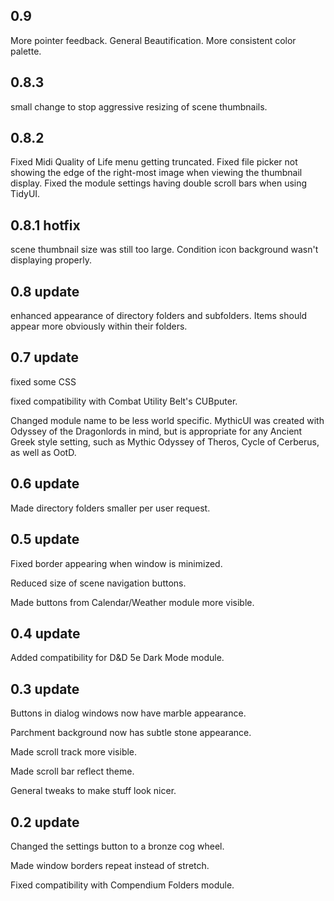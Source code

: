 ## 0.9
More pointer feedback.  General Beautification.  More consistent color palette.

## 0.8.3
small change to stop aggressive resizing of scene thumbnails.


## 0.8.2
Fixed Midi Quality of Life menu getting truncated.
Fixed file picker not showing the edge of the right-most image when viewing the thumbnail display.
Fixed the module settings having double scroll bars when using TidyUI.

## 0.8.1 hotfix
scene thumbnail size was still too large.  Condition icon background wasn't displaying properly.

## 0.8 update
enhanced appearance of directory folders and subfolders.  Items should appear more obviously within their folders.


## 0.7 update
fixed some CSS

fixed compatibility with Combat Utility Belt's CUBputer.

Changed module name to be less world specific. MythicUI was created with Odyssey of the Dragonlords in mind, but is appropriate for any Ancient Greek style setting, such as Mythic Odyssey of Theros, Cycle of Cerberus, as well as OotD.

## 0.6 update
Made directory folders smaller per user request.

## 0.5 update
Fixed border appearing when window is minimized.

Reduced size of scene navigation buttons.

Made buttons from Calendar/Weather module more visible.


## 0.4 update
Added compatibility for D&D 5e Dark Mode module.


## 0.3 update
Buttons in dialog windows now have marble appearance.  

Parchment background now has subtle stone appearance.

Made scroll track more visible.

Made scroll bar reflect theme.

General tweaks to make stuff look nicer.


## 0.2 update
Changed the settings button to a bronze cog wheel.

Made window borders repeat instead of stretch.

Fixed compatibility with Compendium Folders module.



